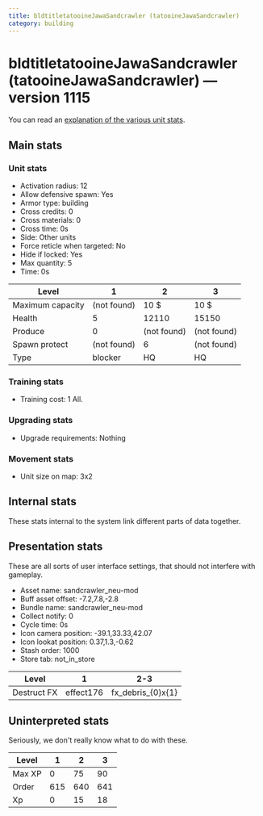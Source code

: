```yaml
---
title: bldtitletatooineJawaSandcrawler (tatooineJawaSandcrawler)
category: building
---
```


# bldtitletatooineJawaSandcrawler (tatooineJawaSandcrawler) — version 1115

You can read an [explanation  of the various unit stats](unitexplained.md).

## Main stats

### Unit stats

  * Activation radius: 12
  * Allow defensive spawn: Yes
  * Armor type: building
  * Cross credits: 0
  * Cross materials: 0
  * Cross time: 0s
  * Side: Other units
  * Force reticle when targeted: No
  * Hide if locked: Yes
  * Max quantity: 5
  * Time: 0s

|Level           |1          |2          |3          |
|----------------|-----------|-----------|-----------|
|Maximum capacity|(not found)|10 $       |10 $       |
|Health          |5          |12110      |15150      |
|Produce         |0          |(not found)|(not found)|
|Spawn protect   |(not found)|6          |(not found)|
|Type            |blocker    |HQ         |HQ         |


### Training stats

  * Training cost: 1 All.

### Upgrading stats

  * Upgrade requirements: Nothing

### Movement stats

  * Unit size on map: 3x2

## Internal stats

These stats internal to the system link different parts of data together.


## Presentation stats

These are all sorts of user interface settings, that should not interfere with gameplay.

  * Asset name: sandcrawler_neu-mod
  * Buff asset offset: -7.2,7.8,-2.8
  * Bundle name: sandcrawler_neu-mod
  * Collect notify: 0
  * Cycle time: 0s
  * Icon camera position: -39.1,33.33,42.07
  * Icon lookat position: 0.37,1.3,-0.62
  * Stash order: 1000
  * Store tab: not_in_store

|Level      |1        |2-3              |
|-----------|---------|-----------------|
|Destruct FX|effect176|fx_debris_{0}x{1}|


## Uninterpreted stats

Seriously, we don't really know what to do with these.

|Level |1  |2  |3  |
|------|---|---|---|
|Max XP|0  |75 |90 |
|Order |615|640|641|
|Xp    |0  |15 |18 |


